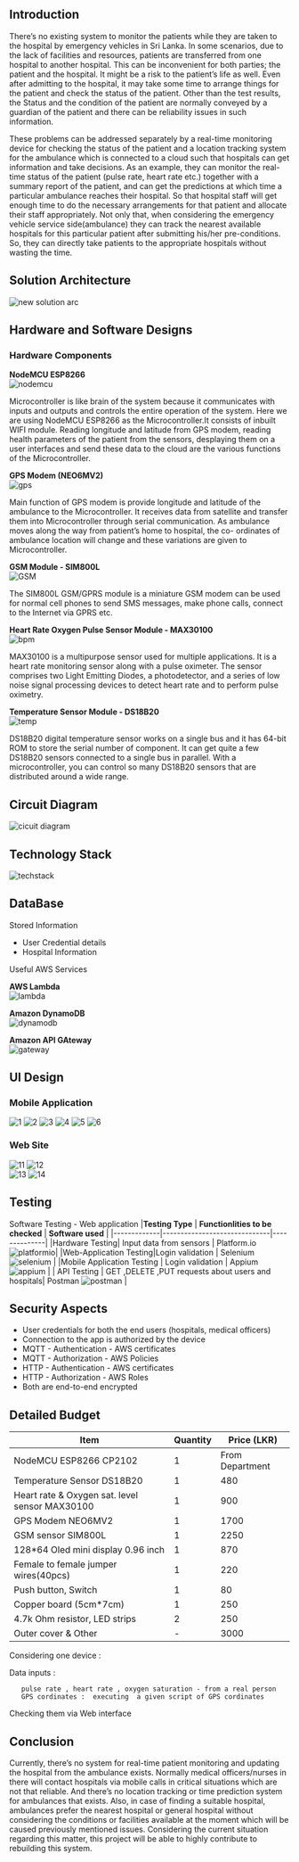 ## Introduction

There’s no existing system to monitor the patients while they are taken to the hospital by emergency vehicles in Sri Lanka. In some scenarios, due to the lack of facilities and resources, patients are transferred from one hospital to another hospital. This can be inconvenient for both parties; the patient and the hospital. It might be a risk to the patient’s life as well. Even after admitting to the hospital, it may take some time to arrange things for the patient and check the status of the patient. Other than the test results, the Status and the condition of the patient are normally conveyed by a guardian of the patient and there can be reliability issues in such information. 

These problems can be addressed separately by a real-time monitoring device for checking the status of the patient and a location tracking system for the ambulance which is connected to a cloud such that hospitals can get information and take decisions. As an example, they can monitor the real-time status of the patient (pulse rate, heart rate etc.) together with a summary report of the patient, and can get the predictions at which time a particular ambulance reaches their hospital. So that hospital staff will get enough time to do the necessary arrangements for that patient and allocate their staff appropriately. Not only that, when considering the emergency vehicle service side(ambulance) they can track the nearest available hospitals for this particular patient after submitting his/her pre-conditions. So, they can directly take patients to the appropriate hospitals without wasting the time. 


## Solution Architecture
![new solution arc](https://user-images.githubusercontent.com/73444543/208265720-25ee0ba3-8126-4050-be56-db9e08c26552.png)

## Hardware and Software Designs
### Hardware Components
**NodeMCU ESP8266**\
![nodemcu](https://user-images.githubusercontent.com/73444543/208266752-962d3ed1-1adb-4f89-8e55-7af7f72bf5d0.jpg)

Microcontroller is like brain of the system because it communicates with inputs and outputs and controls the entire operation of the system. Here we are using NodeMCU ESP8266 as the Microcontroller.It consists of inbuilt WIFI module. Reading longitude and latitude from GPS modem, reading health parameters of the patient from the sensors, desplaying them on a user interfaces and send these data to the cloud are the various functions of the Microcontroller.</p>
</kbd>
**GPS Modem (NEO6MV2)**\
 ![gps](https://user-images.githubusercontent.com/73444543/199442004-74162ede-0182-4212-aa7d-c7a19581b212.jpg)

Main function of GPS modem is provide longitude and latitude of the ambulance to the Microcontroller. It receives data from satellite and transfer them into Microcontroller through serial communication. As ambulance moves along the way from patient’s home to hospital, the co- ordinates of ambulance location will change and these variations are given to Microcontroller.

**GSM Module - SIM800L**\
![GSM](https://user-images.githubusercontent.com/73444543/208266015-cd79e4e7-68e1-4424-9f42-155554595a0f.jpg)

The SIM800L GSM/GPRS module is a miniature GSM modem can be used for normal cell phones to send SMS messages, make phone calls, connect to the Internet via GPRS etc.

**Heart Rate Oxygen Pulse Sensor Module - MAX30100**\
![bpm](https://user-images.githubusercontent.com/73444543/204417296-e6cda821-8f3d-4506-a4fd-d3d5342bab45.jpg)

MAX30100 is a multipurpose sensor used for multiple applications. It is a heart rate monitoring sensor along with a pulse oximeter. The sensor comprises two Light Emitting Diodes, a photodetector, and a series of low noise signal processing devices to detect heart rate and to perform pulse oximetry.

**Temperature Sensor Module - DS18B20**\
![temp](https://user-images.githubusercontent.com/73444543/199442056-3605ccba-edb2-4250-b456-cc2aacf86f1b.jpg)

DS18B20 digital temperature sensor works on a single bus and it has 64-bit ROM to store the serial number of component. It can get quite a few DS18B20 sensors connected to a single bus in parallel. With a microcontroller, you can control so many DS18B20 sensors that are distributed around a wide range.

## Circuit Diagram
![cicuit diagram](https://user-images.githubusercontent.com/73444543/204421503-0e8982d4-ff6d-4d79-807e-af54e95d36df.png)

## Technology Stack
![techstack](https://user-images.githubusercontent.com/73444543/208270790-d2a1e0a0-7d49-4aeb-9ad7-38f038d42e62.jpg)

## DataBase
Stored Information 
- User Credential details
- Hospital Information

Useful AWS Services 

**AWS Lambda**\
![lambda](https://user-images.githubusercontent.com/73444543/208267083-d9dab665-57b0-40a7-b8e2-d419366a0e64.png)

**Amazon DynamoDB**\
![dynamodb](https://user-images.githubusercontent.com/73444543/208267120-5a4ede32-1d2f-44ba-90c1-380c6b18b202.png)

**Amazon API GAteway**\
![gateway](https://user-images.githubusercontent.com/73444543/208267122-5f6769af-9dc9-43fc-bdc1-9fc36c321e1a.png)

## UI Design 
### Mobile Application
![1](https://user-images.githubusercontent.com/73444543/204421741-097ead06-a8a0-42b7-9909-e57f2a42749c.jpeg) ![2](https://user-images.githubusercontent.com/73444543/204421756-5044ca8f-5539-4fd2-b548-d2fb9653f210.jpeg) ![3](https://user-images.githubusercontent.com/73444543/204421865-6246a490-6792-408c-a3ea-ab60dfa75b5d.jpeg) ![4](https://user-images.githubusercontent.com/73444543/204421896-f72edcda-189b-4d0e-97a7-b8929cb37fd3.jpeg) ![5](https://user-images.githubusercontent.com/73444543/204421907-ea42e1c7-7321-4937-9499-7467ccd4c7ee.jpeg) ![6](https://user-images.githubusercontent.com/73444543/204422174-d54a3402-d738-479d-ab6f-304f281294c5.jpeg)

### Web Site
![11](https://user-images.githubusercontent.com/73444543/204422296-5a30311c-bf57-4a55-996f-d5d61a02d51a.jpeg)
 ![12](https://user-images.githubusercontent.com/73444543/204422309-84cb99e1-f864-49a1-9c4f-e5c02b12adcd.jpeg) \
![13](https://user-images.githubusercontent.com/73444543/204422321-a20edf16-2f6c-4c07-8dac-eb6b77541fa5.jpeg)
 ![14](https://user-images.githubusercontent.com/73444543/204422332-05087242-e46a-4c22-b2f7-2df2d15c888b.jpeg)
 
## Testing

Software Testing - Web application
|**Testing Type** | **Functionlities to be checked** | **Software used** |
|-------------|------------------------------|--------------|
|Hardware Testing| Input data from sensors | Platform.io ![platformio](https://user-images.githubusercontent.com/73444543/208268165-b5c0ded8-0424-4fca-b804-30b91765a0a7.png)|
|Web-Application Testing|Login validation | Selenium ![selenium](https://user-images.githubusercontent.com/73444543/208268252-3481923c-5e93-462f-8007-66c98a183359.png) |
|Mobile Application Testing | Login validation | Appium ![appium](https://user-images.githubusercontent.com/73444543/208268362-b6bc9f2e-da5e-4784-b59e-ba37290f0b22.png) |
| API Testing | GET ,DELETE ,PUT requests about users and hospitals| Postman ![postman](https://user-images.githubusercontent.com/73444543/208268493-e550219f-5ca8-47c0-a08b-8120ec53b8fa.png) |

## Security Aspects

- User credentials for both the end users (hospitals, medical officers)
- Connection to the app is authorized by the device
- MQTT - Authentication - AWS certificates
- MQTT - Authorization - AWS Policies
- HTTP - Authentication - AWS certificates
- HTTP - Authorization - AWS Roles
- Both are end-to-end encrypted

## Detailed Budget
|**Item** | **Quantity** | **Price (LKR)** |
|-----|----------|------|
|NodeMCU ESP8266 CP2102 | 1 |From Department|
|Temperature Sensor DS18B20 | 1 | 480 |
|Heart rate & Oxygen sat. level sensor MAX30100 | 1 | 900 |
|GPS Modem NEO6MV2| 1 | 1700 |
|GSM sensor SIM800L | 1 | 2250 |
|128*64 Oled mini display 0.96 inch | 1 | 870 |
|Female to female jumper wires(40pcs) | 1 | 220 |
|Push button, Switch | 1 | 80 |
|Copper board (5cm*7cm) | 1 | 250 |
|4.7k Ohm resistor, LED strips | 2 | 250 |
|Outer cover & Other | - | 3000 |



Considering one device :

Data inputs : 

       pulse rate , heart rate , oxygen saturation - from a real person   
       GPS cordinates :  executing  a given script of GPS cordinates
       
Checking them via Web interface 



## Conclusion

Currently, there’s no system for real-time patient monitoring and updating the hospital from the ambulance exists. Normally medical officers/nurses in there will contact hospitals via mobile calls in critical situations which are not that reliable. And there’s no location tracking or time prediction system for ambulances that exists. Also, in case of finding a suitable hospital, ambulances prefer the nearest hospital or general hospital without considering the conditions or facilities available at the moment which will be caused previously mentioned issues. Considering the current situation regarding this matter, this project will be able to highly contribute to rebuilding this system.
